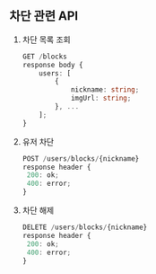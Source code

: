 ## 차단 관련 API

1. 차단 목록 조회
   ```ts
   GET /blocks
   response body {
       users: [
           {
               nickname: string;
               imgUrl: string;
           }, ...
       ];
   }
   ```
2. 유저 차단
   ```ts
   POST /users/blocks/{nickname}
   response header {
   	200: ok;
   	400: error;
   }
   ```
3. 차단 해제
   ```ts
   DELETE /users/blocks/{nickname}
   response header {
   	200: ok;
   	400: error;
   }
   ```
